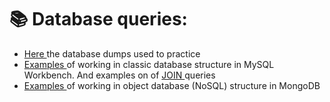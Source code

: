 # 📚 Database queries:
- <a href="https://drive.google.com/drive/folders/1iS9ZRyDPLuRVPmg4WHv0LFrz1gDACnMx?usp=sharing" title="dbDump" alt="dbDump"> Here </a> the database dumps used to practice
- <a href="https://docs.google.com/document/d/1DWWxewUZf_NliBmjSsP0UKwlT20iANzE/edit?usp=sharing&ouid=116348735586936736407&rtpof=true&sd=true" title="mysql" alt="mysql"> Examples </a> of working in classic database structure in MySQL Workbench. And  examples on of <a href="https://docs.google.com/document/d/1RSGQ3LLCx7ySJIcztTvCP5TLTR73CFvp/edit?usp=sharing&ouid=116348735586936736407&rtpof=true&sd=true" title="mysqljoin" alt="mysqljoin"> JOIN </a> queries
- <a href="https://docs.google.com/document/d/1Na5jwY8NE_bVxqbsUoqiAvlrLMc9iStD/edit?usp=sharing&ouid=116348735586936736407&rtpof=true&sd=true" title="mongodb" alt="mongodb"> Examples </a> of working in object database (NoSQL) structure in MongoDB